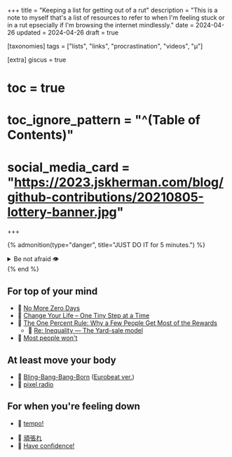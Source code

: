 +++
title = "Keeping a list for getting out of a rut"
description = "This is a note to myself that's a list of resources to refer to when I'm feeling stuck or in a rut epsecially if I'm browsing the internet mindlessly."
date = 2024-04-26
updated = 2024-04-26
draft = true

[taxonomies]
tags = ["lists", "links", "procrastination", "videos", "μ"]

[extra]
giscus = true
# toc = true
# toc_ignore_pattern = "^(Table of Contents)"
# social_media_card = "https://2023.jskherman.com/blog/github-contributions/20210805-lottery-banner.jpg"
+++

{% admonition(type="danger", title="JUST DO IT for 5 minutes.") %}

<details><summary>Be not afraid 👁️</summary>

I must not fear. Fear is the mind-killer. Fear is the little-death that brings total obliteration. I will face my fear. I will permit it to pass over me and through me. And when it has gone past, I will turn the inner eye to see its path. Where the fear has gone, there will be nothing. Only I will remain.
</details>
{% end %}

## For top of your mind

- 📝 [No More Zero Days](https://old.reddit.com/r/NonZeroDay/comments/1qbxvz/the_gospel_of_uryans01_helpful_advice_for_anyone/)
- 🎦 [Change Your Life – One Tiny Step at a Time](https://www.youtube.com/watch?v=75d_29QWELk)
- 📝 [The One Percent Rule: Why a Few People Get Most of the Rewards](https://jamesclear.com/the-1-percent-rule)
    - 📝 [Re: Inequality — The Yard-sale model](https://pudding.cool/2022/12/yard-sale/)
- 📝 [Most people won't](https://bryce.vc/post/64889707700/most-people-wont)

## At least move your body 

- 🎵 [Bling-Bang-Bang-Born](https://www.youtube.com/watch?v=H6FUBWGSOIc) ([Eurobeat ver.](https://www.youtube.com/watch?v=W5MpvO-7bsg)) 
- 🎵 [pixel radio](https://www.youtube.com/watch?v=mUkNS6W5Z54&list=PLjd6T0hhgoNifx6X9y1CAuxL4qG1aze0U)


## For when you're feeling down

- 🎦 [tempo!](https://www.youtube.com/watch?v=QbPj5vfprIQ)
<div class="hide">

- 🎦 [頑張れ](https://www.youtube.com/watch?v=sl1L-_W5aRE "Ganbare!")
- 🎦 [Have confidence!](https://www.youtube.com/watch?v=VcUN-PtO6-I "Have confidence!")
</div>
